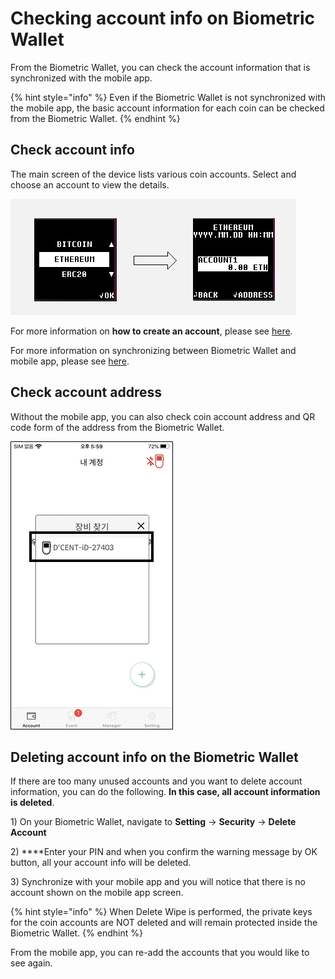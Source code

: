 # Checking account info on Biometric Wallet

From the Biometric Wallet, you can check the account information that is synchronized with the mobile app.

{% hint style="info" %}
Even if the Biometric Wallet is not synchronized with the mobile app, the basic account information for each coin can be checked from the Biometric Wallet.
{% endhint %}

## Check account info

The main screen of the device lists various coin accounts. Select and choose an account to view the details.

![](../.gitbook/assets/image%20%2828%29.png)

For more information on **how to create an account**, please see [here](../mobile-app/create-account.md).

For more information on synchronizing between Biometric Wallet and mobile app, please see [here](synch-with-app.md).

## Check account address

Without the mobile app, you can also check coin account address and QR code form of the address from the Biometric Wallet.

![](../.gitbook/assets/image%20%28162%29.png)

## Deleting account info on the Biometric Wallet

If there are too many unused accounts and you want to delete account information, you can do the following. **In this case, all account information is deleted**.  
  
1\) On your Biometric Wallet, navigate to **Setting** -&gt; **Security** -&gt; **Delete Account**

2\) ****Enter your PIN and when you confirm the warning message by OK button, all your account info will be deleted.  
  
3\) Synchronize with your mobile app and you will notice that there is no account shown on the mobile app screen.

{% hint style="info" %}
When Delete Wipe is performed, the private keys for the coin accounts are NOT deleted and will remain protected inside the Biometric Wallet. 
{% endhint %}

From the mobile app, you can re-add the accounts that you would like to see again.

